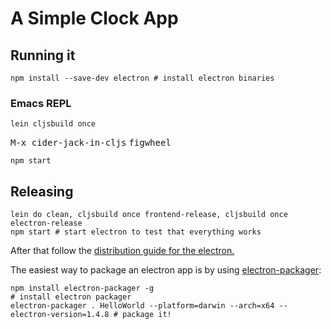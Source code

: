 # A Simple Clock App


## Running it

```shell
npm install --save-dev electron # install electron binaries
```

### Emacs REPL
```shell
lein cljsbuild once
```

<kbd>M-x cider-jack-in-cljs</kbd>
<kbd>figwheel</kbd>

```shell
npm start
```

## Releasing

```shell
lein do clean, cljsbuild once frontend-release, cljsbuild once electron-release
npm start # start electron to test that everything works
```

After that follow the [distribution guide for the electron.](https://github.com/atom/electron/blob/master/docs/tutorial/application-distribution.md)

The easiest way to package an electron app is by using [electron-packager](https://github.com/maxogden/electron-packager):

```shell
npm install electron-packager -g                                            # install electron packager
electron-packager . HelloWorld --platform=darwin --arch=x64 --electron-version=1.4.8 # package it!
```
